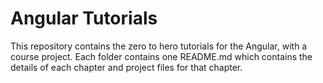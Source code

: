 # Angular Tutorials

This repository contains the zero to hero tutorials for the Angular, with a course project.
Each folder contains one README.md which contains the details of each chapter and project files
for that chapter.